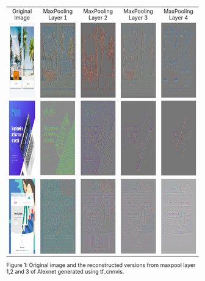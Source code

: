 

|   |   |   |   |   |
| :-----------: | :-----------: | :-----------: | :-----------: | :-----------: |
| Original Image | MaxPooling Layer 1| MaxPooling Layer 2 | MaxPooling Layer 3 | MaxPooling Layer 4 |
| <img src="4098089.png" width="196" height="196"> | <img src="2.png" width="196" height="196"> | <img src="1.png" width="196" height="196"> | <img src="3.png" width="196" height="196"> | <img src="4.png" width="196" height="196"> |
| <img src="4098405.png" width="196" height="196"> | <img src="5.png" width="196" height="196"> | <img src="6.png" width="196" height="196"> | <img src="7.png" width="196" height="196"> |<img src="8.png" width="196" height="196"> |
| <img src="4105464.png" width="196" height="196"> | <img src="9.png" width="196" height="196"> | <img src="10.png" width="196" height="196"> | <img src="11.png" width="196" height="196"> | <img src="12.png" width="196" height="196"> |

Figure 1: Original image and the reconstructed versions from maxpool layer 1,2 and 3 of Alexnet generated using tf_cnnvis. 
